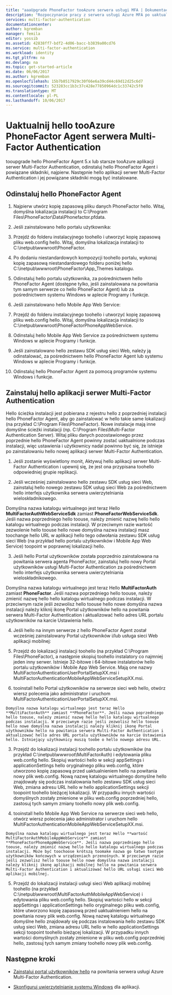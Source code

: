 ```yaml
---
title: "aaaUpgrade PhoneFactor tooAzure serwera usługi MFA | Dokumentacja firmy Microsoft"
description: "Rozpoczynanie pracy z serwera usługi Azure MFA po uaktualnieniu z hello starsze phonefactor agent."
services: multi-factor-authentication
documentationcenter: 
author: kgremban
manager: femila
editor: yossib
ms.assetid: 42838ff7-bdf2-4d06-bacc-b3839a00cd76
ms.service: multi-factor-authentication
ms.workload: identity
ms.tgt_pltfrm: na
ms.devlang: na
ms.topic: get-started-article
ms.date: 06/06/2017
ms.author: kgremban
ms.openlocfilehash: 15b7b8517929c30f66e6a39cd44c69d12d25c6d7
ms.sourcegitcommit: 523283cc1b3c37c428e77850964dc1c33742c5f0
ms.translationtype: MT
ms.contentlocale: pl-PL
ms.lasthandoff: 10/06/2017
---
```

# <a name="upgrade-hello-phonefactor-agent-tooazure-multi-factor-authentication-server"></a>Uaktualnij hello tooAzure PhoneFactor Agent serwera Multi-Factor Authentication
tooupgrade hello PhoneFactor Agent 5.x lub starsze tooAzure aplikacji serwer Multi-Factor Authentication, odinstaluj hello PhoneFactor Agent i powiązane składniki, najpierw. Następnie hello aplikacji serwer Multi-Factor Authentication i jej powiązane składniki mogą być instalowane.

## <a name="uninstall-hello-phonefactor-agent"></a>Odinstaluj hello PhoneFactor Agent

1. Najpierw utwórz kopię zapasową pliku danych PhoneFactor hello. Witaj, domyślna lokalizacja instalacji to C:\Program Files\PhoneFactor\Data\Phonefactor.pfdata.

2. Jeśli zainstalowano hello portalu użytkownika:
  1. Przejdź do folderu instalacyjnego toohello i utworzyć kopię zapasową pliku web.config hello. Witaj, domyślna lokalizacja instalacji to C:\inetpub\wwwroot\PhoneFactor.

  2. Po dodaniu niestandardowych kompozycji toohello portalu, wykonaj kopię zapasową niestandardowego folderu poniżej hello C:\inetpub\wwwroot\PhoneFactor\App_Themes katalogu.

  3. Odinstaluj hello portalu użytkownika, za pośrednictwem hello PhoneFactor Agent (dostępne tylko, jeśli zainstalowana na powitania tym samym serwerze co hello PhoneFactor Agent) lub za pośrednictwem systemu Windows w aplecie Programy i funkcje.

3. Jeśli zainstalowano hello Mobile App Web Service:

  1. Przejdź do folderu instalacyjnego toohello i utworzyć kopię zapasową pliku web.config hello. Witaj, domyślna lokalizacja instalacji to C:\inetpub\wwwroot\PhoneFactorPhoneAppWebService.

  2. Odinstaluj hello Mobile App Web Service za pośrednictwem systemu Windows w aplecie Programy i funkcje.

4. Jeśli zainstalowano hello zestawu SDK usług sieci Web, należy ją odinstalować, za pośrednictwem hello PhoneFactor Agent lub systemu Windows w aplecie Programy i funkcje.

5. Odinstaluj hello PhoneFactor Agent za pomocą programów systemu Windows i funkcje.

## <a name="install-hello-multi-factor-authentication-server"></a>Zainstaluj hello aplikacji serwer Multi-Factor Authentication

Hello ścieżka instalacji jest pobierana z rejestru hello z poprzedniej instalacji hello PhoneFactor Agent, aby go zainstalować w hello takie same lokalizacji (na przykład C:\Program Files\PhoneFactor). Nowe instalacje mają inne domyślne ścieżki instalacji (np. C:\Program Files\Multi-Factor Authentication Server). Witaj pliku danych pozostawionego przez poprzednie hello PhoneFactor Agent powinny zostać uaktualnione podczas instalacji, więc ustawienia i użytkownicy nadal powinno być się, że istnieje po zainstalowaniu hello nowej aplikacji serwer Multi-Factor Authentication.

1. Jeśli zostanie wyświetlony monit, Aktywuj hello aplikacji serwer Multi-Factor Authentication i upewnij się, że jest ona przypisana toohello odpowiedniej grupie replikacji.

2. Jeśli wcześniej zainstalowano hello zestawu SDK usług sieci Web, zainstaluj hello nowego zestawu SDK usług sieci Web za pośrednictwem hello interfejs użytkownika serwera uwierzytelniania wieloskładnikowego.

  Domyślna nazwa katalogu wirtualnego jest teraz Hello **MultiFactorAuthWebServiceSdk** zamiast **PhoneFactorWebServiceSdk**. Jeśli nazwa poprzedniego hello toouse, należy zmienić nazwę hello hello katalogu wirtualnego podczas instalacji. W przeciwnym razie wartość zezwolenie hello toouse hello nowe domyślna nazwa instalacji masz toochange hello URL w aplikacji hello tego odwołania zestawu SDK usług sieci Web (na przykład hello portalu użytkowników i Mobile App Web Service) toopoint w poprawnej lokalizacji hello.

3. Jeśli hello Portal użytkowników została poprzednio zainstalowana na powitania serwera agenta PhoneFactor, zainstaluj hello nowy Portal użytkowników usługi Multi-Factor Authentication za pośrednictwem hello interfejs użytkownika serwera uwierzytelniania wieloskładnikowego.

  Domyślna nazwa katalogu wirtualnego jest teraz Hello **MultiFactorAuth** zamiast **PhoneFactor**. Jeśli nazwa poprzedniego hello toouse, należy zmienić nazwę hello hello katalogu wirtualnego podczas instalacji. W przeciwnym razie jeśli zezwolisz hello toouse hello nowe domyślna nazwa instalacji należy kliknij ikonę Portal użytkowników hello na powitania serwera Multi-Factor Authentication i aktualizować hello adres URL portalu użytkowników na karcie Ustawienia hello.

4. Jeśli hello na innym serwerze z hello PhoneFactor Agent został wcześniej zainstalowany Portal użytkowników i/lub usługa sieci Web aplikacji mobilnej:

  1. Przejdź do lokalizacji instalacji toohello (na przykład C:\Program Files\PhoneFactor), a następnie skopiuj toohello instalatory co najmniej jeden inny serwer. Istnieje 32-bitowe i 64-bitowe instalatorów hello portalu użytkowników i Mobile App Web Service. Mają one nazwy MultiFactorAuthenticationUserPortalSetupXX.msi i MultiFactorAuthenticationMobileAppWebServiceSetupXX.msi.

  2. tooinstall hello Portal użytkowników na serwerze sieci web hello, otwórz wiersz polecenia jako administrator i uruchom MultiFactorAuthenticationUserPortalSetupXX.msi.

    Domyślna nazwa katalogu wirtualnego jest teraz Hello **MultiFactorAuth** zamiast **PhoneFactor**. Jeśli nazwa poprzedniego hello toouse, należy zmienić nazwę hello hello katalogu wirtualnego podczas instalacji. W przeciwnym razie jeśli zezwolisz hello toouse hello nowe domyślna nazwa instalacji należy kliknij ikonę Portal użytkowników hello na powitania serwera Multi-Factor Authentication i aktualizować hello adres URL portalu użytkowników na karcie Ustawienia hello. Istniejący użytkownicy muszą toobe o hello nowego adresu URL.

  3. Przejdź do lokalizacji instalacji toohello portalu użytkowników (na przykład C:\inetpub\wwwroot\MultiFactorAuth) i edytowania pliku web.config hello. Skopiuj wartości hello w sekcji appSettings i applicationSettings hello oryginalnego pliku web.config, które utworzono kopię zapasową przed uaktualnieniem hello na powitania nowy plik web.config. Nową nazwę katalogu wirtualnego domyślne hello znajdowały się podczas instalowania hello zestawu SDK usług sieci Web, zmiana adresu URL hello w hello applicationSettings sekcji toopoint toohello bieżącej lokalizacji. W przypadku innych wartości domyślnych zostały zmienione w pliku web.config poprzedniej hello, zastosuj tych samym zmiany toohello nowy plik web.config.

  4. tooinstall hello Mobile App Web Service na serwerze sieci web hello, otwórz wiersz polecenia jako administrator i uruchom hello MultiFactorAuthenticationMobileAppWebServiceSetupXX.msi.

    Domyślna nazwa katalogu wirtualnego jest teraz Hello **wartość MultiFactorAuthMobileAppWebService** zamiast **PhoneFactorPhoneAppWebService**. Jeśli nazwa poprzedniego hello toouse, należy zmienić nazwę hello hello katalogu wirtualnego podczas instalacji. Może być toochoose krótszą toomake nazwa go łatwo tootype użytkowników końcowych w urządzeniach przenośnych. W przeciwnym razie jeśli zezwolisz hello toouse hello nowe domyślna nazwa instalacji należy kliknij ikonę aplikacji mobilnej hello na powitania serwera Multi-Factor Authentication i aktualizować hello URL usługi sieci Web aplikacji mobilnej.

  5. Przejdź do lokalizacji instalacji usługi sieci Web aplikacji mobilnej toohello (na przykład C:\inetpub\wwwroot\MultiFactorAuthMobileAppWebService) i edytowania pliku web.config hello. Skopiuj wartości hello w sekcji appSettings i applicationSettings hello oryginalnego pliku web.config, które utworzono kopię zapasową przed uaktualnieniem hello na powitania nowy plik web.config. Nową nazwę katalogu wirtualnego domyślne hello znajdowały się podczas instalowania hello zestawu SDK usług sieci Web, zmiana adresu URL hello w hello applicationSettings sekcji toopoint toohello bieżącej lokalizacji. W przypadku innych wartości domyślnych zostały zmienione w pliku web.config poprzedniej hello, zastosuj tych samym zmiany toohello nowy plik web.config.

## <a name="next-steps"></a>Następne kroki

- [Zainstaluj portal użytkowników hello](multi-factor-authentication-get-started-portal.md) na powitania serwera usługi Azure Multi-Factor Authentication.

- [Skonfiguruj uwierzytelnianie systemu Windows](multi-factor-authentication-get-started-server-windows.md) dla aplikacji. 

